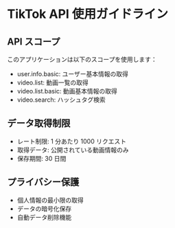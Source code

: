 # TikTok API 使用ガイドライン

## API スコープ

このアプリケーションは以下のスコープを使用します：

- user.info.basic: ユーザー基本情報の取得
- video.list: 動画一覧の取得
- video.list.basic: 動画基本情報の取得
- video.search: ハッシュタグ検索

## データ取得制限

- レート制限: 1 分あたり 1000 リクエスト
- 取得データ: 公開されている動画情報のみ
- 保存期間: 30 日間

## プライバシー保護

- 個人情報の最小限の取得
- データの暗号化保存
- 自動データ削除機能
